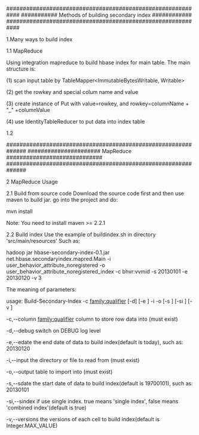 ############################################################
########### Methods of building secondary index ############
############################################################

1.Many ways to build index

1.1 MapReduce

Using integration mapreduce to build hbase index for main table. The main structure is:

(1) scan input table by TableMapper<ImmutableBytesWritable, Writable>

(2) get the rowkey and special colum name and value

(3) create instance of Put with value=rowkey, and rowkey=columnName + "_" +columnValue

(4) use IdentityTableReducer to put data into index table



1.2  

##############################################################
###################### MapReduce #############################
##############################################################

2 MapReduce Usage

2.1 Build from source code
Download the source code first and then use maven to build jar.
go into the project and do:

mvn install

Note: You need to install maven >= 2.2.1

2.2 Build index
Use the example of buildindex.sh in directory 'src/main/resources'
Such as:

hadoop jar hbase-secondary-index-0.1.jar net.hbase.secondaryindex.mapred.Main -i user_behavior_attribute_noregistered -o user_behavior_attribute_noregistered_index -c bhvr:vvmid -s 20130101 -e 20130120 -v 3

The meaning of parameters:

 usage: Build-Secondary-Index  -c <family:qualifier> [-d] [-e <end-date>]
       -i <input-table-name> -o <output-table-name> [-s <start-date>] [-si
       <single-index>] [-v <versions>]

-c,--column <family:qualifier>    column to store row data into (must
                                   exist)

-d,--debug                        switch on DEBUG log level

-e,--edate <end-date>             the end date of data to build
                                   index(default is today), such as:
                                   20130120

-i,--input <input-table-name>     the directory or file to read from
                                   (must exist)

-o,--output <output-table-name>   table to import into (must exist)

-s,--sdate <start-date>           the start date of data to build
                                   index(default is 19700101), such as:
                                   20130101

-si,--sindex <single-index>       if use single index. true means 'single
                                   index', false means 'combined
                                   index'(default is true)

-v,--versions <versions>          the versions of each cell to build
                                   index(default is Integer.MAX_VALUE)
